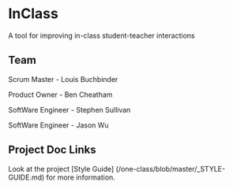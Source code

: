 # InClass
A tool for improving in-class student-teacher interactions

## Team

Scrum Master - Louis Buchbinder

Product Owner - Ben Cheatham

SoftWare Engineer - Stephen Sullivan

SoftWare Engineer - Jason Wu


## Project Doc Links

Look at the project [Style Guide] (/one-class/blob/master/_STYLE-GUIDE.md) for more information.

